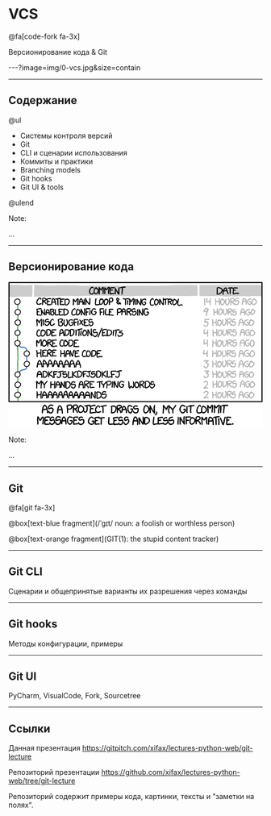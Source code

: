 # VCS

@fa[code-fork fa-3x]

Версионирование кода & Git

---?image=img/0-vcs.jpg&size=contain

---

## Содержание

@ul

- Системы контроля версий
- Git
- CLI и сценарии использования
- Коммиты и практики
- Branching models 
- Git hooks
- Git UI & tools

@ulend

Note:

...

---

## Версионирование кода

![XKCD example](img/xkcd-commit-messages.png)

Note:

...

---

## Git


@fa[git fa-3x]

@box[text-blue fragment](/ˈgɪt/ noun: a foolish or worthless person)

@box[text-orange fragment](GIT(1): the stupid content tracker)

---

##  Git CLI

Сценарии и общепринятые варианты их разрешения через команды


---

## Git hooks

Методы конфигурации, примеры

---

##  Git UI

PyCharm, VisualCode, Fork, Sourcetree

---

## Ссылки

Данная презентация
https://gitpitch.com/xifax/lectures-python-web/git-lecture

Репозиторий презентации
https://github.com/xifax/lectures-python-web/tree/git-lecture

Репозиторий содержит примеры кода, картинки, тексты и "заметки на полях".
